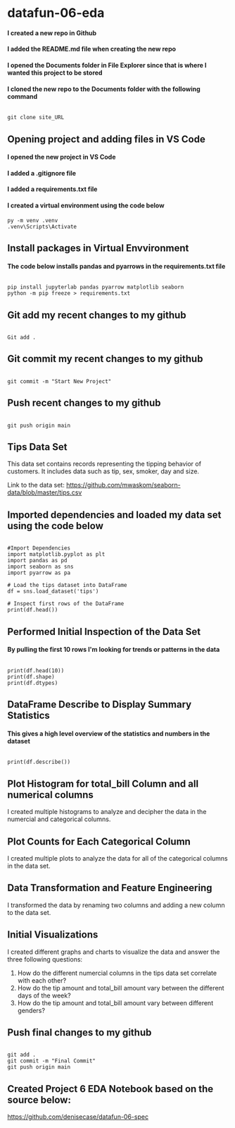 # datafun-06-eda

#### I created a new repo in Github

#### I added the README.md file when creating the new repo

#### I opened the Documents folder in File Explorer since that is where I wanted this project to be stored

#### I cloned the new repo to the Documents folder with the following command

```shell

git clone site_URL

```

## Opening project and adding files in VS Code

#### I opened the new project in VS Code

#### I added a .gitignore file

#### I added a requirements.txt file

#### I created a virtual environment using the code below

```shell
py -m venv .venv
.venv\Scripts\Activate

```

## Install packages in Virtual Envvironment

#### The code below installs pandas and pyarrows in the requirements.txt file
```shell

pip install jupyterlab pandas pyarrow matplotlib seaborn
python -m pip freeze > requirements.txt

```

## Git add my recent changes to my github
```shell

Git add .

```

## Git commit my recent changes to my github

```shell

git commit -m "Start New Project"

```

## Push recent changes to my github

```shell

git push origin main

```

## Tips Data Set

This data set contains records representing the tipping behavior of customers.
It includes data such as tip, sex, smoker, day and size.

Link to the data set:
https://github.com/mwaskom/seaborn-data/blob/master/tips.csv


## Imported dependencies and loaded my data set using the code below

```shell

#Import Dependencies
import matplotlib.pyplot as plt
import pandas as pd
import seaborn as sns
import pyarrow as pa

# Load the tips dataset into DataFrame
df = sns.load_dataset('tips')

# Inspect first rows of the DataFrame
print(df.head())

```

## Performed Initial Inspection of the Data Set

#### By pulling the first 10 rows I'm looking for trends or patterns in the data

```shell

print(df.head(10))
print(df.shape)
print(df.dtypes)

```

## DataFrame Describe to Display Summary Statistics

#### This gives a high level overview of the statistics and numbers in the dataset

```shell

print(df.describe())

```

## Plot Histogram for total_bill Column and all numerical columns

I created multiple histograms to analyze and decipher the data in the numercial and categorical columns.

## Plot Counts for Each Categorical Column

I created multiple plots to analyze the data for all of the categorical columns in the data set.

## Data Transformation and Feature Engineering

I transformed the data by renaming two columns and adding a new column to the data set.

## Initial Visualizations

I created different graphs and charts to visualize the data and answer the three following questions:
1. How do the different numercial columns in the tips data set correlate with each other?
2. How do the tip amount and total_bill amount vary between the different days of the week?
3. How do the tip amount and total_bill amount vary between different genders?

## Push final changes to my github

```shell

git add .
git commit -m "Final Commit"
git push origin main

```

## Created Project 6 EDA Notebook based on the source below:
https://github.com/denisecase/datafun-06-spec
